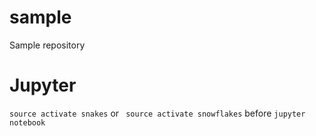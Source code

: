 # sample
Sample repository

# Jupyter
` source activate snakes ` or ` source activate snowflakes` before  `jupyter notebook`
